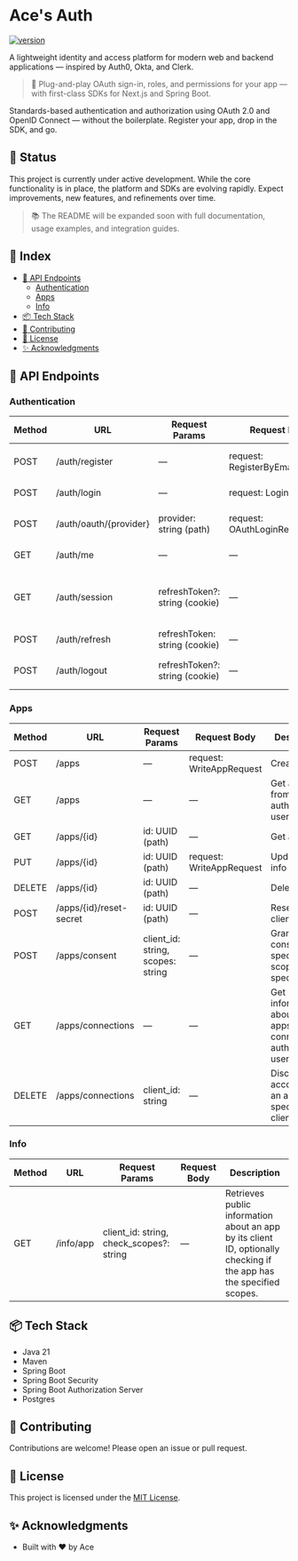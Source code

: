 # Ace's Auth
[![version](https://img.shields.io/github/v/tag/upsxace/aces-auth?label=version)](https://github.com/upsxace/aces-auth/releases)

A lightweight identity and access platform for modern web and backend applications — inspired by Auth0, Okta, and Clerk.

> 🔐 Plug-and-play OAuth sign-in, roles, and permissions for your app — with first-class SDKs for Next.js and Spring Boot.

Standards-based authentication and authorization using OAuth 2.0 and OpenID Connect — without the boilerplate. Register your app, drop in the SDK, and go.

## 🚧 Status
This project is currently under active development. While the core functionality is in place, the platform and SDKs are evolving rapidly. Expect improvements, new features, and refinements over time.

> 📚 The README will be expanded soon with full documentation, usage examples, and integration guides.

## 🧭 Index
* [📡 API Endpoints](#📡-api-endpoints)
  * [Authentication](#authentication)
  * [Apps](#apps)
  * [Info](#info)
* [📦 Tech Stack](#📦-tech-stack)
* [🤝 Contributing](#🤝-contributing)
* [📜 License](#📜-license)
* [✨ Acknowledgments](#✨-acknowledgments)

## 📡 API Endpoints

### Authentication
| Method | URL                    | Request Params                 | Request Body                    | Description |
| ------ | ---------------------- | ------------------------------ | ------------------------------- | ----------- |
| POST   | /auth/register         | —                              | request: RegisterByEmailRequest | Register with username, email, name, password         |
| POST   | /auth/login            | —                              | request: LoginRequest           | Username/password login, returns JWT         |
| POST   | /auth/oauth/{provider} | provider: string (path)        | request: OAuthLoginRequest      | Accepts OAuth token/code, returns JWT         |
| GET    | /auth/me               | —                              | —                               | Returns current user info         |
| GET    | /auth/session          | refreshToken?: string (cookie) | —                               | Retrieves session information associated with the provided refresh token cookie         |
| POST   | /auth/refresh          | refreshToken: string (cookie)  | —                               | Refresh JWT         |
| POST   | /auth/logout           | refreshToken?: string (cookie) | —                               | Delete refresh token cookie and blacklist refresh token         |

### Apps
| Method | URL                     | Request Params                     | Request Body             | Description |
| ------ | ----------------------- | ---------------------------------- | ------------------------ | ----------- |
| POST   | /apps                   | —                                  | request: WriteAppRequest | Create app         |
| GET    | /apps                   | —                                  | —                        | Get all apps from authenticated user         |
| GET    | /apps/{id}              | id: UUID (path)                    | —                        | Get app info         |
| PUT    | /apps/{id}              | id: UUID (path)                    | request: WriteAppRequest | Update app info         |
| DELETE | /apps/{id}              | id: UUID (path)                    | —                        | Delete app         |
| POST   | /apps/{id}/reset-secret | id: UUID (path)                    | —                        | Resets app's client secret         |
| POST   | /apps/consent           | client\_id: string, scopes: string | —                        | Grant consent to specified scopes to specified app         |
| GET | /apps/connections | — | — | Get information about all apps that are connected to authenticated user |
| DELETE | /apps/connections | client_id: string | — | Disconnect account from an app by the specified client id |

### Info
| Method | URL       | Request Params                             | Request Body | Description |
| ------ | --------- | ------------------------------------------ | ------------ | ----------- |
| GET    | /info/app | client\_id: string, check\_scopes?: string | —            | Retrieves public information about an app by its client ID, optionally checking if the app has the specified scopes.         |


## 📦 Tech Stack
- Java 21
- Maven
- Spring Boot
- Spring Boot Security
- Spring Boot Authorization Server
- Postgres

## 🤝 Contributing
Contributions are welcome! Please open an issue or pull request.

## 📜 License
This project is licensed under the [MIT License](LICENSE).

## ✨ Acknowledgments
- Built with ❤️ by Ace